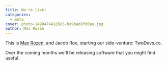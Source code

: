 ```yaml
---
title: We're live!
categories:
  - meta
cover: photo-1490474418585-ba9bad8fd0ea.jpg
author: Max Rozen
---
```


This is [Max Rozen](https://maxrozen.com), and Jacob Roe, starting our side-venture: TwoDevs.co.

Over the coming months we'll be releasing software that you might find useful.
